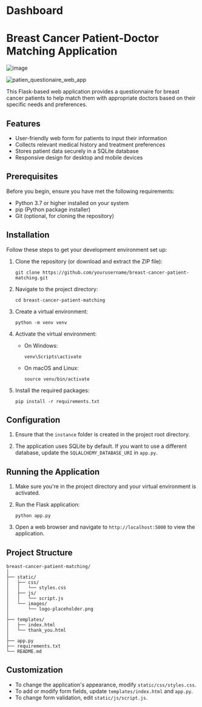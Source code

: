 # Dashboard
# Breast Cancer Patient-Doctor Matching Application

![image](https://github.com/DrHealthBot/Dashboard/assets/173986377/dc86ad9b-1108-4dbf-8867-c47762259b8e)






![patien_questionaire_web_app](https://github.com/user-attachments/assets/c8cfc9ca-ca25-4dbb-ad24-d602c88f682c)




This Flask-based web application provides a questionnaire for breast cancer patients to help match them with appropriate doctors based on their specific needs and preferences.

## Features

- User-friendly web form for patients to input their information
- Collects relevant medical history and treatment preferences
- Stores patient data securely in a SQLite database
- Responsive design for desktop and mobile devices

## Prerequisites

Before you begin, ensure you have met the following requirements:

- Python 3.7 or higher installed on your system
- pip (Python package installer)
- Git (optional, for cloning the repository)

## Installation

Follow these steps to get your development environment set up:

1. Clone the repository (or download and extract the ZIP file):
   ```
   git clone https://github.com/yourusername/breast-cancer-patient-matching.git
   ```

2. Navigate to the project directory:
   ```
   cd breast-cancer-patient-matching
   ```

3. Create a virtual environment:
   ```
   python -m venv venv
   ```

4. Activate the virtual environment:
   - On Windows:
     ```
     venv\Scripts\activate
     ```
   - On macOS and Linux:
     ```
     source venv/bin/activate
     ```

5. Install the required packages:
   ```
   pip install -r requirements.txt
   ```

## Configuration

1. Ensure that the `instance` folder is created in the project root directory.

2. The application uses SQLite by default. If you want to use a different database, update the `SQLALCHEMY_DATABASE_URI` in `app.py`.

## Running the Application

1. Make sure you're in the project directory and your virtual environment is activated.

2. Run the Flask application:
   ```
   python app.py
   ```

3. Open a web browser and navigate to `http://localhost:5000` to view the application.

## Project Structure

```
breast-cancer-patient-matching/
│
├── static/
│   ├── css/
│   │   └── styles.css
│   ├── js/
│   │   └── script.js
│   └── images/
│       └── logo-placeholder.png
│
├── templates/
│   ├── index.html
│   └── thank_you.html
│
├── app.py
├── requirements.txt
└── README.md
```

## Customization

- To change the application's appearance, modify `static/css/styles.css`.
- To add or modify form fields, update `templates/index.html` and `app.py`.
- To change form validation, edit `static/js/script.js`.


